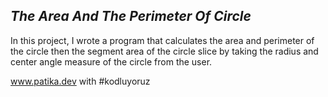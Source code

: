 ***The Area And The Perimeter Of Circle***
--------------------------------------------
In this project, I wrote a program that calculates the area and perimeter of the circle then the segment area of the circle slice by taking the radius and center angle measure of the circle from the user.

www.patika.dev with #kodluyoruz
